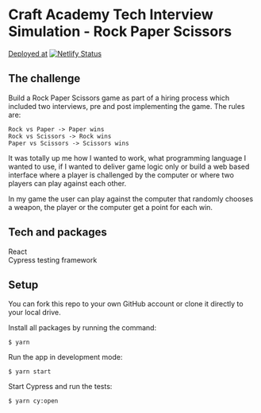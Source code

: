 # Craft Academy Tech Interview Simulation - Rock Paper Scissors
[Deployed at](https://rock-paper-scisso-s.netlify.app)
[![Netlify Status](https://api.netlify.com/api/v1/badges/69e06c60-e33a-4572-9ed4-e2eea5f9564a/deploy-status)](https://app.netlify.com/sites/rock-paper-scisso-s/deploys)

## The challenge
Build a Rock Paper Scissors game as part of a hiring process which included two interviews, pre and post implementing the game. The rules are: <br />
```
Rock vs Paper -> Paper wins
Rock vs Scissors -> Rock wins
Paper vs Scissors -> Scissors wins
```
It was totally up me how I wanted to work, what programming language I wanted to use, if I wanted to deliver game logic only or build a web based interface where a player is challenged by the computer or where two players can play against each other. 

In my game the user can play against the computer that randomly chooses a weapon, the player or the computer get a point for each win.

## Tech and packages

React <br />
Cypress testing framework

## Setup
You can fork this repo to your own GitHub account or clone it directly to your local drive. 

Install all packages by running the command:

``` $ yarn ```

Run the app in development mode:

``` $ yarn start ```

Start Cypress and run the tests:

``` $ yarn cy:open ```
